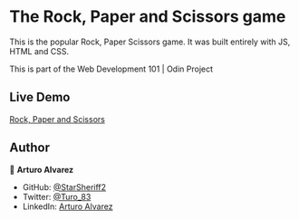 # The Rock, Paper and Scissors game

This is the popular Rock, Paper Scissors game. It was built entirely with JS, HTML and CSS.

This is part of the Web Development 101 | Odin Project

## Live Demo

[Rock, Paper and Scissors](https://starsheriff2.github.io/Rock-Paper-Scissors---Arturo/)

## Author

👤 **Arturo Alvarez**

- GitHub: [@StarSheriff2](https://github.com/StarSheriff2)
- Twitter: [@Turo_83](https://twitter.com/Turo_83)
- LinkedIn: [Arturo Alvarez](https://www.linkedin.com/in/arturoalvarezv/)
